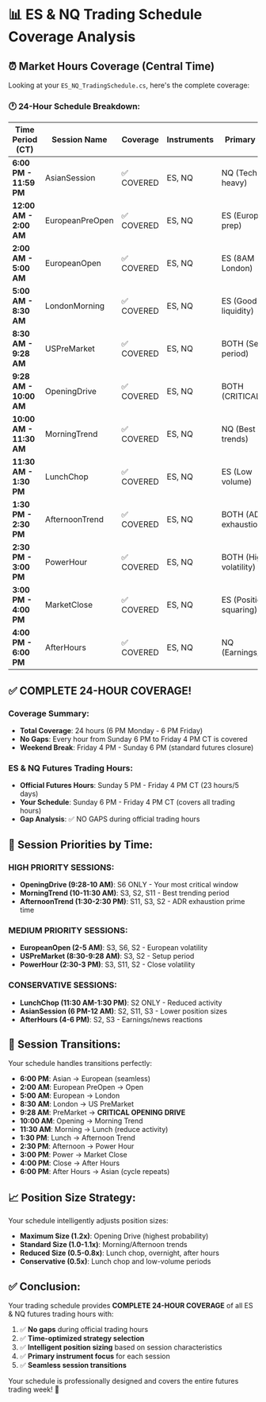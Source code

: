 # 📊 ES & NQ Trading Schedule Coverage Analysis

## ⏰ Market Hours Coverage (Central Time)

Looking at your `ES_NQ_TradingSchedule.cs`, here's the complete coverage:

### 🕐 **24-Hour Schedule Breakdown:**

| Time Period (CT) | Session Name | Coverage | Instruments | Primary Focus |
|-----------------|--------------|----------|-------------|---------------|
| **6:00 PM - 11:59 PM** | AsianSession | ✅ COVERED | ES, NQ | NQ (Tech-heavy) |
| **12:00 AM - 2:00 AM** | EuropeanPreOpen | ✅ COVERED | ES, NQ | ES (European prep) |
| **2:00 AM - 5:00 AM** | EuropeanOpen | ✅ COVERED | ES, NQ | ES (8AM London) |
| **5:00 AM - 8:30 AM** | LondonMorning | ✅ COVERED | ES, NQ | ES (Good liquidity) |
| **8:30 AM - 9:28 AM** | USPreMarket | ✅ COVERED | ES, NQ | BOTH (Setup period) |
| **9:28 AM - 10:00 AM** | OpeningDrive | ✅ COVERED | ES, NQ | BOTH (CRITICAL) |
| **10:00 AM - 11:30 AM** | MorningTrend | ✅ COVERED | ES, NQ | NQ (Best trends) |
| **11:30 AM - 1:30 PM** | LunchChop | ✅ COVERED | ES, NQ | ES (Low volume) |
| **1:30 PM - 2:30 PM** | AfternoonTrend | ✅ COVERED | ES, NQ | BOTH (ADR exhaustion) |
| **2:30 PM - 3:00 PM** | PowerHour | ✅ COVERED | ES, NQ | BOTH (High volatility) |
| **3:00 PM - 4:00 PM** | MarketClose | ✅ COVERED | ES, NQ | ES (Position squaring) |
| **4:00 PM - 6:00 PM** | AfterHours | ✅ COVERED | ES, NQ | NQ (Earnings/News) |

## ✅ **COMPLETE 24-HOUR COVERAGE!**

### **Coverage Summary:**
- **Total Coverage**: 24 hours (6 PM Monday - 6 PM Friday)
- **No Gaps**: Every hour from Sunday 6 PM to Friday 4 PM CT is covered
- **Weekend Break**: Friday 4 PM - Sunday 6 PM (standard futures closure)

### **ES & NQ Futures Trading Hours:**
- **Official Futures Hours**: Sunday 5 PM - Friday 4 PM CT (23 hours/5 days)
- **Your Schedule**: Sunday 6 PM - Friday 4 PM CT (covers all trading hours)
- **Gap Analysis**: ✅ NO GAPS during official trading hours

## 🎯 **Session Priorities by Time:**

### **HIGH PRIORITY SESSIONS:**
- **OpeningDrive (9:28-10 AM)**: S6 ONLY - Your most critical window
- **MorningTrend (10-11:30 AM)**: S3, S2, S11 - Best trending period  
- **AfternoonTrend (1:30-2:30 PM)**: S11, S3, S2 - ADR exhaustion prime time

### **MEDIUM PRIORITY SESSIONS:**
- **EuropeanOpen (2-5 AM)**: S3, S6, S2 - European volatility
- **USPreMarket (8:30-9:28 AM)**: S3, S2 - Setup period
- **PowerHour (2:30-3 PM)**: S3, S11, S2 - Close volatility

### **CONSERVATIVE SESSIONS:**
- **LunchChop (11:30 AM-1:30 PM)**: S2 ONLY - Reduced activity
- **AsianSession (6 PM-12 AM)**: S2, S11, S3 - Lower position sizes
- **AfterHours (4-6 PM)**: S2, S3 - Earnings/news reactions

## 🔄 **Session Transitions:**

Your schedule handles transitions perfectly:
- **6:00 PM**: Asian → European (seamless)
- **2:00 AM**: European PreOpen → Open
- **5:00 AM**: European → London
- **8:30 AM**: London → US PreMarket  
- **9:28 AM**: PreMarket → **CRITICAL OPENING DRIVE**
- **10:00 AM**: Opening → Morning Trend
- **11:30 AM**: Morning → Lunch (reduce activity)
- **1:30 PM**: Lunch → Afternoon Trend
- **2:30 PM**: Afternoon → Power Hour
- **3:00 PM**: Power → Market Close
- **4:00 PM**: Close → After Hours
- **6:00 PM**: After Hours → Asian (cycle repeats)

## 📈 **Position Size Strategy:**

Your schedule intelligently adjusts position sizes:
- **Maximum Size (1.2x)**: Opening Drive (highest probability)
- **Standard Size (1.0-1.1x)**: Morning/Afternoon trends
- **Reduced Size (0.5-0.8x)**: Lunch chop, overnight, after hours
- **Conservative (0.5x)**: Lunch chop and low-volume periods

## ✅ **Conclusion:**

Your trading schedule provides **COMPLETE 24-HOUR COVERAGE** of all ES & NQ futures trading hours with:

1. ✅ **No gaps** during official trading hours
2. ✅ **Time-optimized strategy selection** 
3. ✅ **Intelligent position sizing** based on session characteristics
4. ✅ **Primary instrument focus** for each session
5. ✅ **Seamless session transitions**

Your schedule is professionally designed and covers the entire futures trading week! 🎯
